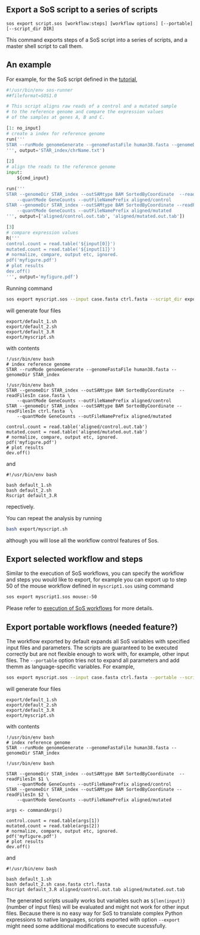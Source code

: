 ## Export a SoS script to a series of scripts

```
sos export script.sos [workflow:steps] [workflow options] [--portable] [--script_dir DIR]
```

This command exports steps of a SoS script into a series of scripts, and a master shell script to call them. 

## An example 
For example, for the SoS script defined in the [tutorial](../README.md),

```python
#!/usr/bin/env sos-runner
##fileformat=SOS1.0

# This script aligns raw reads of a control and a mutated sample 
# to the reference genome and compare the expression values
# of the samples at genes A, B and C.

[1: no_input]
# create a index for reference genome
run('''
STAR --runMode genomeGenerate --genomeFastaFile human38.fasta --genomeDir STAR_index
''', output='STAR_index/chrName.txt')
    
[2]
# align the reads to the reference genome
input:
	${cmd_input}

run('''
STAR --genomeDir STAR_index --outSAMtype BAM SortedByCoordinate  --readFilesIn ${input[0]}  \
    --quantMode GeneCounts --outFileNamePrefix aligned/control
STAR --genomeDir STAR_index --outSAMtype BAM SortedByCoordinate --readFilesIn ${input[1]}  \
    --quantMode GeneCounts --outFileNamePrefix aligned/mutated
''', output=['aligned/control.out.tab', 'aligned/mutated.out.tab'])

[3]
# compare expression values
R('''
control.count = read.table('${input[0]}')
mutated.count = read.table('${input[1]}')
# normalize, compare, output etc, ignored.
pdf('myfigure.pdf')
# plot results
dev.off()
''', output='myfigure.pdf')

```

Running command

```bash
sos export myscript.sos --input case.fasta ctrl.fasta --script_dir export
```

will generate four files

```
export/default_1.sh
export/default_2.sh
export/default_3.R
export/myscript.sh
```
with contents

```
!/usr/bin/env bash
# index reference genome
STAR --runMode genomeGenerate --genomeFastaFile human38.fasta --genomeDir STAR_index
```

```
!/usr/bin/env bash
STAR --genomeDir STAR_index --outSAMtype BAM SortedByCoordinate  --readFilesIn case.fasta \
    --quantMode GeneCounts --outFileNamePrefix aligned/control
STAR --genomeDir STAR_index --outSAMtype BAM SortedByCoordinate --readFilesIn ctrl.fasta  \
    --quantMode GeneCounts --outFileNamePrefix aligned/mutated
```

```
control.count = read.table('aligned/control.out.tab')
mutated.count = read.table('aligned/mutated.out.tab')
# normalize, compare, output etc, ignored.
pdf('myfigure.pdf')
# plot results
dev.off()
```

and

```
#!/usr/bin/env bash

bash default_1.sh
bash default_2.sh
Rscript default_3.R
```

repectively.

You can repeat the analysis by running

```bash
bash export/myscript.sh
```

although you will lose all the workflow control features of Sos.

## Export selected workflow and steps

Similar to the execution of SoS workflows, you can specify the workflow and steps you would like to export, for example you can export up to step 50 of the mouse workflow defined in ``myscript1.sos`` using command

```bash
sos export myscript1.sos mouse:-50
```

Please refer to [execution of SoS workflows](execution.md) for more details.

## Export portable workflows (needed feature?)

The workflow exported by default expands all SoS variables with specified input files and parameters. The scripts are guaranteed to be executed correctly but are not flexible enough to work with, for example, other input files. The `--portable` option tries not to expand all parameters and add themm as language-specific variables. For example, 

```bash
sos export myscript.sos --input case.fasta ctrl.fasta --portable --script_dir export
```

will generate four files

```
export/default_1.sh
export/default_2.sh
export/default_3.R
export/myscript.sh
```
with contents

```
!/usr/bin/env bash
# index reference genome
STAR --runMode genomeGenerate --genomeFastaFile human38.fasta --genomeDir STAR_index
```

```
!/usr/bin/env bash

STAR --genomeDir STAR_index --outSAMtype BAM SortedByCoordinate  --readFilesIn $1 \
    --quantMode GeneCounts --outFileNamePrefix aligned/control
STAR --genomeDir STAR_index --outSAMtype BAM SortedByCoordinate --readFilesIn $2 \
    --quantMode GeneCounts --outFileNamePrefix aligned/mutated
```

```
args <- commandArgs()

control.count = read.table(args[1])
mutated.count = read.table(args[2])
# normalize, compare, output etc, ignored.
pdf('myfigure.pdf')
# plot results
dev.off()
```

and

```
#!/usr/bin/env bash

bash default_1.sh 
bash default_2.sh case.fasta ctrl.fasta
Rscript default_3.R aligned/control.out.tab aligned/mutated.out.tab
```

The generated scripts usually works but variables such as `${len(input)}` (number of input files) will be evaluated and might not work for other input files. Because there is no easy way for SoS to translate complex Python expressions to native languages, scripts exported with option `--export` might need some additional modifications to execute sucessfully. 
